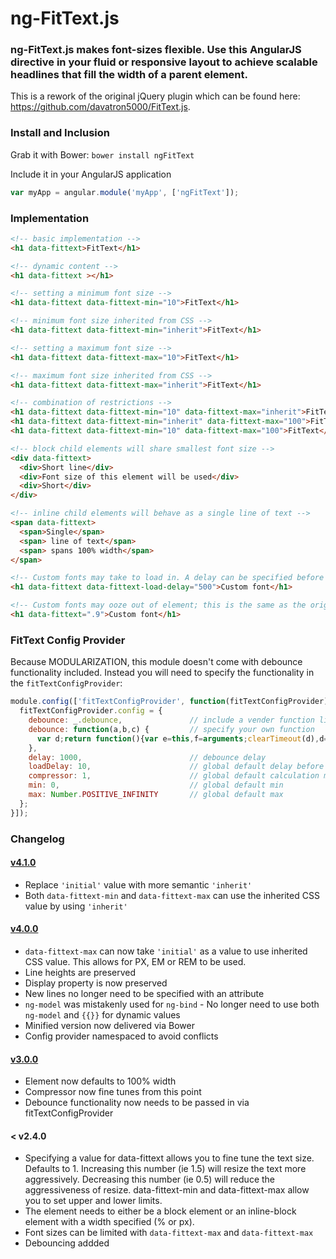 # ng-FitText.js

### ng-FitText.js makes font-sizes flexible. Use this AngularJS directive in your fluid or responsive layout to achieve scalable headlines that fill the width of a parent element.

This is a rework of the original jQuery plugin which can be found here: https://github.com/davatron5000/FitText.js.

### Install and Inclusion

Grab it with Bower: `bower install ngFitText`

Include it in your AngularJS application

```javascript
var myApp = angular.module('myApp', ['ngFitText']);
```

### Implementation

```html
<!-- basic implementation -->
<h1 data-fittext>FitText</h1>

<!-- dynamic content -->
<h1 data-fittext ></h1>

<!-- setting a minimum font size -->
<h1 data-fittext data-fittext-min="10">FitText</h1>

<!-- minimum font size inherited from CSS -->
<h1 data-fittext data-fittext-min="inherit">FitText</h1>

<!-- setting a maximum font size -->
<h1 data-fittext data-fittext-max="10">FitText</h1>

<!-- maximum font size inherited from CSS -->
<h1 data-fittext data-fittext-max="inherit">FitText</h1>

<!-- combination of restrictions -->
<h1 data-fittext data-fittext-min="10" data-fittext-max="inherit">FitText</h1>
<h1 data-fittext data-fittext-min="inherit" data-fittext-max="100">FitText</h1>
<h1 data-fittext data-fittext-min="10" data-fittext-max="100">FitText</h1>

<!-- block child elements will share smallest font size -->
<div data-fittext>
  <div>Short line</div>
  <div>Font size of this element will be used</div>
  <div>Short</div>
</div>

<!-- inline child elements will behave as a single line of text -->
<span data-fittext>
  <span>Single</span>
  <span> line of text</span>
  <span> spans 100% width</span>
</span>

<!-- Custom fonts may take to load in. A delay can be specified before size is initially calculated -->
<h1 data-fittext data-fittext-load-delay="500">Custom font</h1>

<!-- Custom fonts may ooze out of element; this is the same as the original compressor attr -->
<h1 data-fittext=".9">Custom font</h1>
```

### FitText Config Provider

Because MODULARIZATION, this module doesn't come with debounce functionality included. Instead you will need to specify the functionality in the `fitTextConfigProvider`:

```javascript
module.config(['fitTextConfigProvider', function(fitTextConfigProvider) {
  fitTextConfigProvider.config = {
    debounce: _.debounce,               // include a vender function like underscore or lodash
    debounce: function(a,b,c) {         // specify your own function
      var d;return function(){var e=this,f=arguments;clearTimeout(d),d=setTimeout(function(){d=null,c||a.apply(e,f)},b),c&&!d&&a.apply(e,f)}
    },
    delay: 1000,                        // debounce delay
    loadDelay: 10,                      // global default delay before initial calculation
    compressor: 1,                      // global default calculation multiplier
    min: 0,                             // global default min
    max: Number.POSITIVE_INFINITY       // global default max
  };
}]);
```

### Changelog

#### [v4.1.0](https://github.com/patrickmarabeas/ng-FitText.js/releases/tag/v4.1.0)
+ Replace `'initial'` value with more semantic `'inherit'`
+ Both `data-fittext-min` and `data-fittext-max` can use the inherited CSS value by using `'inherit'`

#### [v4.0.0](https://github.com/patrickmarabeas/ng-FitText.js/releases/tag/v4.0.0)
+ `data-fittext-max` can now take `'initial'` as a value to use inherited CSS value. This allows for PX, EM or REM to be used.
+ Line heights are preserved
+ Display property is now preserved
+ New lines no longer need to be specified with an attribute
+ `ng-model` was mistakenly used for `ng-bind` - No longer need to use both `ng-model` and `{{}}` for dynamic values
+ Minified version now delivered via Bower
+ Config provider namespaced to avoid conflicts

#### [v3.0.0](https://github.com/patrickmarabeas/ng-FitText.js/releases/tag/v3.0.0)
+ Element now defaults to 100% width
+ Compressor now fine tunes from this point
+ Debounce functionality now needs to be passed in via fitTextConfigProvider

#### < v2.4.0
+ Specifying a value for data-fittext allows you to fine tune the text size. Defaults to 1. Increasing this number (ie 1.5) will resize the text more aggressively. Decreasing this number (ie 0.5) will reduce the aggressiveness of resize. data-fittext-min and data-fittext-max allow you to set upper and lower limits.
+ The element needs to either be a block element or an inline-block element with a width specified (% or px).
+ Font sizes can be limited with `data-fittext-max` and `data-fittext-max`
+ Debouncing addded
